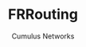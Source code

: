 ---
title: FRRouting
author: Cumulus Networks
weight: 510
product: SONiC
version: 4.0
siteSlug: sonic
---
